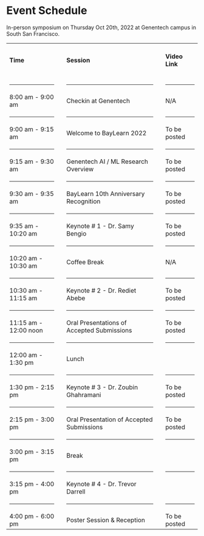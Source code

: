 # Event Schedule
In-person symposium on Thursday Oct 20th, 2022 at Genentech campus in South San Francisco.

<table>
<tr>
  <td> <h4> Time
  <td><p>
  <td> <h4> Session
  <td><p>
  <td> <h4> Video Link
</tr>
<tr><td><hr><td><p><td><hr><td><p><td><hr></tr>
<tr>
  <td> 8:00 am - 9:00 am
  <td><p>
  <td> Checkin at Genentech
  <td><p>
  <td> N/A
</tr>
<tr><td><hr><td><p><td><hr><td><p><td><hr></tr>
<tr>
  <td> 9:00 am - 9:15 am
  <td><p>
  <td> Welcome to BayLearn 2022
  <td><p>
  <td> To be posted
</tr>
<tr><td><hr><td><p><td><hr><td><p><td><hr></tr>
<tr>
  <td> 9:15 am - 9:30 am
  <td><p>
  <td> Genentech AI / ML Research Overview
  <td><p>
  <td> To be posted
</tr>
<tr><td><hr><td><p><td><hr><td><p><td><hr></tr>
<tr>
  <td> 9:30 am - 9:35 am
  <td><p>
  <td> BayLearn 10th Anniversary Recognition
  <td><p>
  <td> To be posted
</tr>
<tr><td><hr><td><p><td><hr><td><p><td><hr></tr>
<tr>
  <td> 9:35 am - 10:20 am
  <td><p>
  <td> Keynote # 1 - Dr. Samy Bengio
  <td><p>
  <td> To be posted
</tr>
<tr><td><hr><td><p><td><hr><td><p><td><hr></tr>
<tr>
  <td> 10:20 am - 10:30 am
  <td><p>
  <td> Coffee Break
  <td><p>
  <td> N/A
</tr>
<tr><td><hr><td><p><td><hr><td><p><td><hr></tr>
<tr>
  <td> 10:30 am - 11:15 am
  <td><p>
  <td> Keynote # 2 - Dr. Rediet Abebe
  <td><p>
  <td> To be posted
</tr>
<tr><td><hr><td><p><td><hr><td><p><td><hr></tr>
<tr>
  <td> 11:15 am - 12:00 noon
  <td><p>
  <td> Oral Presentations of Accepted Submissions
  <td><p>
  <td> To be posted
</tr>
<tr><td><hr><td><p><td><hr><td><p><td><hr></tr>
<tr>
  <td> 12:00 am - 1:30 pm
  <td><p>
  <td> Lunch
  <td><p>
  <td>
</tr>
<tr><td><hr><td><p><td><hr><td><p><td><hr></tr>
<tr>
  <td> 1:30 pm - 2:15 pm
  <td><p>
  <td> Keynote # 3 - Dr. Zoubin Ghahramani
  <td><p>
  <td>  To be posted
</tr>
<tr><td><hr><td><p><td><hr><td><p><td><hr></tr>
<tr>
  <td> 2:15 pm - 3:00 pm
  <td><p>
  <td> Oral Presentation of Accepted Submissions
  <td><p>
  <td> To be posted
</tr>
<tr><td><hr><td><p><td><hr><td><p><td><hr></tr>
<tr>
  <td> 3:00 pm - 3:15 pm
  <td><p>
  <td> Break
  <td><p>
  <td>
</tr>
<tr><td><hr><td><p><td><hr><td><p><td><hr></tr>
<tr>
  <td> 3:15 pm - 4:00 pm
  <td><p>
  <td> Keynote # 4 - Dr. Trevor Darrell
  <td><p>
  <td>  
</tr>
<tr><td><hr><td><p><td><hr><td><p><td><hr></tr>
<tr>
  <td> 4:00 pm - 6:00 pm
  <td><p>
  <td> Poster Session & Reception
  <td><p>
  <td> To be posted
</tr>
</table>
